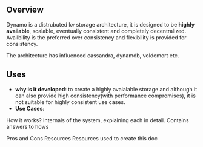 ## Overview
Dynamo is a distrubuted kv storage architecture, it is designed to be **highly available**, scalable, eventually consistent and completely decentralized. Availbility is the preferred over consistency and flexibility is provided for consistency.

The architecture has influenced cassandra, dynamdb, voldemort etc.
## Uses
- **why is it developed**: to create a highly avaialable storage and although it can also provide high consistency(with performance compromises), it is not suitable for highly consistent use cases.
- **Use Cases**: 

How it works?
Internals of the system, explaining each in detail. Contains answers to hows

Pros and Cons
Resources
Resources used to create this doc
